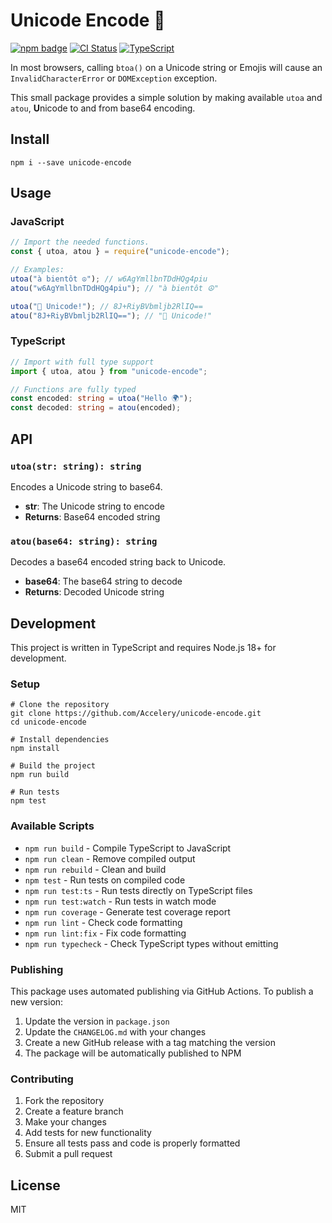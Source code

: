 # Unicode Encode 👋

[![npm badge][2]][1]
[![CI Status](https://github.com/Accelery/unicode-encode/workflows/CI/badge.svg)](https://github.com/Accelery/unicode-encode/actions)
[![TypeScript](https://img.shields.io/badge/TypeScript-Ready-blue.svg)](https://www.typescriptlang.org/)

In most browsers, calling `btoa()` on a Unicode string or Emojis will cause an `InvalidCharacterError` or `DOMException` exception.

This small package provides a simple solution by making available `utoa` and `atou`, **U**nicode to and from base64 encoding.

## Install

```shell
npm i --save unicode-encode
```

## Usage

### JavaScript

```js
// Import the needed functions.
const { utoa, atou } = require("unicode-encode");

// Examples:
utoa("à bientôt ☮"); // w6AgYmllbnTDdHQg4piu
atou("w6AgYmllbnTDdHQg4piu"); // "à bientôt ☮"

utoa("👋 Unicode!"); // 8J+RiyBVbmljb2RlIQ==
atou("8J+RiyBVbmljb2RlIQ=="); // "👋 Unicode!"
```

### TypeScript

```typescript
// Import with full type support
import { utoa, atou } from "unicode-encode";

// Functions are fully typed
const encoded: string = utoa("Hello 🌍");
const decoded: string = atou(encoded);
```

## API

### `utoa(str: string): string`

Encodes a Unicode string to base64.

- **str**: The Unicode string to encode
- **Returns**: Base64 encoded string

### `atou(base64: string): string`

Decodes a base64 encoded string back to Unicode.

- **base64**: The base64 string to decode
- **Returns**: Decoded Unicode string

## Development

This project is written in TypeScript and requires Node.js 18+ for development.

### Setup

```shell
# Clone the repository
git clone https://github.com/Accelery/unicode-encode.git
cd unicode-encode

# Install dependencies
npm install

# Build the project
npm run build

# Run tests
npm test
```

### Available Scripts

- `npm run build` - Compile TypeScript to JavaScript
- `npm run clean` - Remove compiled output
- `npm run rebuild` - Clean and build
- `npm test` - Run tests on compiled code
- `npm run test:ts` - Run tests directly on TypeScript files
- `npm run test:watch` - Run tests in watch mode
- `npm run coverage` - Generate test coverage report
- `npm run lint` - Check code formatting
- `npm run lint:fix` - Fix code formatting
- `npm run typecheck` - Check TypeScript types without emitting

### Publishing

This package uses automated publishing via GitHub Actions. To publish a new version:

1. Update the version in `package.json`
2. Update the `CHANGELOG.md` with your changes
3. Create a new GitHub release with a tag matching the version
4. The package will be automatically published to NPM

### Contributing

1. Fork the repository
2. Create a feature branch
3. Make your changes
4. Add tests for new functionality
5. Ensure all tests pass and code is properly formatted
6. Submit a pull request

## License

MIT

[1]: https://npmjs.org/package/unicode-encode
[2]: https://nodei.co/npm/unicode-encode.png?compact=true
